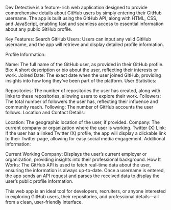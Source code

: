 Dev Detective is a feature-rich web application designed to provide comprehensive details about GitHub users by simply entering their GitHub username. The app is built using the GitHub API, along with HTML, CSS, and JavaScript, enabling fast and seamless access to essential information about any public GitHub profile.

Key Features:
Search GitHub Users: Users can input any valid GitHub username, and the app will retrieve and display detailed profile information.

Profile Information:

Name: The full name of the GitHub user, as provided in their GitHub profile.
Bio: A short description or bio about the user, reflecting their interests or work.
Joined Date: The exact date when the user joined GitHub, providing insights into how long they’ve been part of the platform.
User Statistics:

Repositories: The number of repositories the user has created, along with links to these repositories, allowing users to explore their work.
Followers: The total number of followers the user has, reflecting their influence and community reach.
Following: The number of GitHub accounts the user follows.
Location and Contact Details:

Location: The geographic location of the user, if provided.
Company: The current company or organization where the user is working.
Twitter (X) Link: If the user has a linked Twitter (X) profile, the app will display a clickable link to their Twitter page, allowing for easy social media engagement.
Additional Information:

Current Working Company: Displays the user’s current employer or organization, providing insights into their professional background.
How It Works:
The GitHub API is used to fetch real-time data about the user, ensuring the information is always up-to-date. Once a username is entered, the app sends an API request and parses the received data to display the user’s public profile information.

This web app is an ideal tool for developers, recruiters, or anyone interested in exploring GitHub users, their repositories, and professional details—all from a clean, user-friendly interface.

